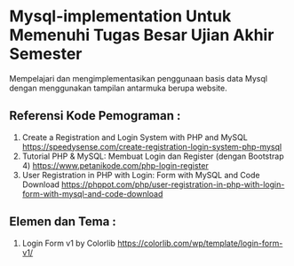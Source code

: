 # Mysql-implementation Untuk Memenuhi Tugas Besar Ujian Akhir Semester

Mempelajari dan mengimplementasikan penggunaan basis data Mysql dengan menggunakan tampilan antarmuka berupa website.

## Referensi Kode Pemograman :
1. Create a Registration and Login System with PHP and MySQL
    https://speedysense.com/create-registration-login-system-php-mysql
2. Tutorial PHP & MySQL: Membuat Login dan Register (dengan Bootstrap 4) 
    https://www.petanikode.com/php-login-register 
3. User Registration in PHP with Login: Form with MySQL and Code Download 
    https://phppot.com/php/user-registration-in-php-with-login-form-with-mysql-and-code-download

## Elemen dan Tema :
1. Login Form v1 by Colorlib 
    https://colorlib.com/wp/template/login-form-v1/
